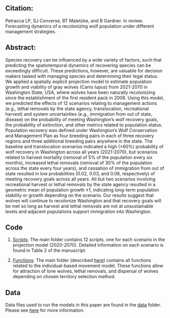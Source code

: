 ## Citation:
Petracca LP, SJ Converse, BT Maletzke, and B Gardner. In review. Forecasting dynamics of a recolonizing wolf population under different management strategies.

## Abstract:
Species recovery can be influenced by a wide variety of factors, such that predicting the spatiotemporal dynamics of recovering species can be exceedingly difficult. These predictions, however, are valuable for decision makers tasked with managing species and determining their legal status. We applied a spatially explicit projection model to estimate population growth and viability of gray wolves (Canis lupus) from 2021-2070 in Washington State, USA, where wolves have been naturally recolonizing since the establishment of the first resident pack in 2008. Using this model, we predicted the effects of 12 scenarios relating to management actions (e.g., lethal removals by the state agency, translocation, recreational harvest) and system uncertainties (e.g., immigration from out of state, disease) on the probability of meeting Washington’s wolf recovery goals, the probability of extinction, and other metrics related to population status. Population recovery was defined under Washington’s Wolf Conservation and Management Plan as four breeding pairs in each of three recovery regions and three additional breeding pairs anywhere in the state. The baseline and translocation scenarios indicated a high (>60%) probability of wolf recovery in Washington across all years (2021-2070), but scenarios related to harvest mortality (removal of 5% of the population every six months), increased lethal removals (removal of 30% of the population across the state every four years), and cessation of immigration from out of state resulted in low probabilities (0.02, 0.03, and 0.08, respectively) of meeting recovery goals across all years. All but two scenarios involving recreational harvest or lethal removals by the state agency resulted in a geometric mean of population growth  ≥1, indicating long-term population stability or growth depending on the scenario. Our results suggest that wolves will continue to recolonize Washington and that recovery goals will be met so long as harvest and lethal removals are not at unsustainable levels and adjacent populations support immigration into Washington.

## Code 
1) [Scripts](./scripts/): The main folder contains 12 scripts, one for each scenario in the projection model (2020-2070). Detailed information on each scenario is found in Table 2 of the manuscript.

2) [Functions](./functions/): The main folder (described [here](./functions/a_DESCRIPTION.txt)) contains all functions related to the individual-based movement model. These functions allow for attraction of lone wolves, lethal removals, and dispersal of wolves depending on chosen territory selection method. 

## Data
Data files used to run the models in this paper are found in the [data](./data) folder. Please see [here](./data/a_DESCRIPTION.txt) for more information.